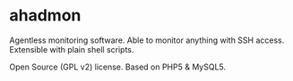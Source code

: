 # ahadmon
Agentless monitoring software. Able to monitor anything with SSH access. Extensible with plain shell scripts.

Open Source (GPL v2) license. Based on PHP5 & MySQL5.
